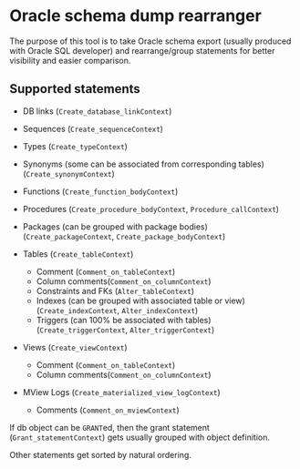 Oracle schema dump rearranger
===

The purpose of this tool is to take Oracle schema export 
(usually produced with Oracle SQL developer)
and rearrange/group statements 
for better visibility and easier comparison.

Supported statements
---

- DB links (`Create_database_linkContext`)
- Sequences (`Create_sequenceContext`)
- Types (`Create_typeContext`)
- Synonyms (some can be associated from corresponding tables) (`Create_synonymContext`)

- Functions (`Create_function_bodyContext`)
- Procedures (`Create_procedure_bodyContext`, `Procedure_callContext`)
- Packages (can be grouped with package bodies) (`Create_packageContext`, `Create_package_bodyContext`)

- Tables (`Create_tableContext`)
    - Comment (`Comment_on_tableContext`)
    - Column comments(`Comment_on_columnContext`)
    - Constraints and FKs (`Alter_tableContext`)
    - Indexes (can be grouped with associated table or view) (`Create_indexContext`, `Alter_indexContext`)
    - Triggers (can 100% be associated with tables) (`Create_triggerContext`, `Alter_triggerContext`)
- Views (`Create_viewContext`)
    - Comment (`Comment_on_tableContext`)
    - Column comments(`Comment_on_columnContext`)

- MView Logs (`Create_materialized_view_logContext`)
    - Comments (`Comment_on_mviewContext`)

If db object can be `GRANT`ed, then the grant statement (`Grant_statementContext`)
gets usually grouped with object definition.

Other statements get sorted by natural ordering.
